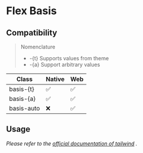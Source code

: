 # Flex Basis

## Compatibility

> Nomenclature
> - -{t} Supports values from theme
> - -{a} Support arbitrary values 

| Class        | Native | Web |
| ------------ | ------ | --- |
| basis-{t}    | ✅     | ✅  |
| basis-{a}    | ✅     | ✅  |
| basis-auto   | ❌     |  ✅  |

## Usage

_Please refer to the [official documentation of tailwind](https://tailwindcss.com/docs/flex-basis) ._
